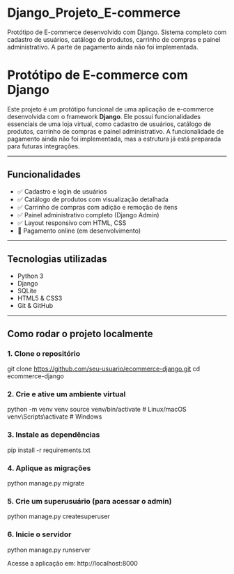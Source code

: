 # Django_Projeto_E-commerce
Protótipo de E-commerce desenvolvido com Django. 
Sistema completo com cadastro de usuários, catálogo de produtos, carrinho de compras e painel administrativo. 
A parte de pagamento ainda não foi implementada.

# Protótipo de E-commerce com Django

Este projeto é um protótipo funcional de uma aplicação de e-commerce desenvolvida com o framework **Django**. Ele possui funcionalidades essenciais de uma loja virtual, como cadastro de usuários, catálogo de produtos, carrinho de compras e painel administrativo. A funcionalidade de pagamento ainda não foi implementada, mas a estrutura já está preparada para futuras integrações.

---

## Funcionalidades

- ✅ Cadastro e login de usuários
- ✅ Catálogo de produtos com visualização detalhada
- ✅ Carrinho de compras com adição e remoção de itens
- ✅ Painel administrativo completo (Django Admin)
- ✅ Layout responsivo com HTML, CSS
- 🚫 Pagamento online (em desenvolvimento)

---

## Tecnologias utilizadas

- Python 3
- Django
- SQLite
- HTML5 & CSS3
- Git & GitHub

---

## Como rodar o projeto localmente

### 1. Clone o repositório
git clone https://github.com/seu-usuario/ecommerce-django.git
cd ecommerce-django

### 2. Crie e ative um ambiente virtual
python -m venv venv
source venv/bin/activate  # Linux/macOS
venv\Scripts\activate     # Windows

### 3. Instale as dependências
pip install -r requirements.txt

### 4. Aplique as migrações
python manage.py migrate

### 5. Crie um superusuário (para acessar o admin)
python manage.py createsuperuser

### 6. Inicie o servidor
python manage.py runserver

Acesse a aplicação em: http://localhost:8000
